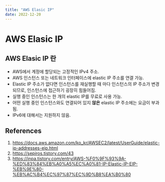 ```yaml
---
title: "AWS Elasic IP"
date: 2022-12-20
---
```


# AWS Elasic IP

## AWS Elasic IP 란

- AWS에서 계정에 할당되는 고정적인 IPv4 주소.
- AWS 인스턴스 또는 네트워크 인터페이스에 elastic IP 주소를 연결 가능.
- Elastic IP 주소가 없다면 인스턴스를 재실행할 때 마다 인스턴스의 IP 주소가 변경되므로, 인스턴스에 접근하기 굉장히 힘들어짐.
- 실행 중인 인스턴스는 한 개의 elastic IP를 무료로 사용 가능.
- 어떤 실행 중인 인스턴스와도 연결되어 있지 **않은** elastic IP 주소에는 요금이 부과됨.
- IPv6에 대해서는 지원하지 않음.

## References

1. https://docs.aws.amazon.com/ko_kr/AWSEC2/latest/UserGuide/elastic-ip-addresses-eip.html
2. https://sepiros.tistory.com/43
3. https://inpa.tistory.com/entry/AWS-%F0%9F%93%9A-%ED%83%84%EB%A0%A5%EC%A0%81-IP-Elastic-IP-EIP-%EB%9E%80-%EB%AC%B4%EC%97%87%EC%9D%B8%EA%B0%80
